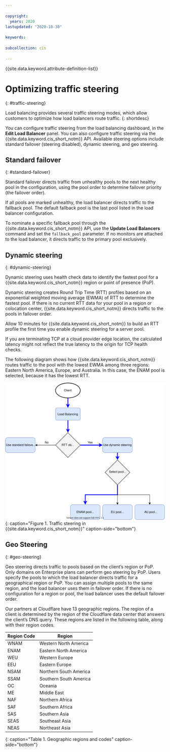 ```yaml
---

copyright:
  years: 2020
lastupdated: "2020-10-30"

keywords:

subcollection: cis

---
```


{{site.data.keyword.attribute-definition-list}}

# Optimizing traffic steering
{: #traffic-steering}

Load balancing provides several traffic steering modes, which allow customers to optimize how load balancers route traffic. 
{: shortdesc}

You can configure traffic steering from the load balancing dashboard, in the **Edit Load Balancer** panel. You can also configure traffic steering via the {{site.data.keyword.cis_short_notm}} API. Available steering options include standard failover (steering disabled), dynamic steering, and geo steering.

## Standard failover
{: #standard-failover}

Standard failover directs traffic from unhealthy pools to the next healthy pool in the configuration, using the pool order to determine failover priority (the failover order).

If all pools are marked unhealthy, the load balancer directs traffic to the fallback pool. The default fallback pool is the last pool listed in the load balancer configuration.

To nominate a specific fallback pool through the {{site.data.keyword.cis_short_notm}} API, use the **Update Load Balancers** command and set the `fallback_pool` parameter. If no monitors are attached to the load balancer, it directs traffic to the primary pool exclusively.


## Dynamic steering
{: #dynamic-steering}

Dynamic steering uses health check data to identify the fastest pool for a {{site.data.keyword.cis_short_notm}} region or point of presence (PoP).

Dynamic steering creates Round Trip Time (RTT) profiles based on an exponential weighted moving average (EWMA) of RTT to determine the fastest pool. If there is no current RTT data for your pool in a region or colocation center, {{site.data.keyword.cis_short_notm}} directs traffic to the pools in failover order.

Allow 10 minutes for {{site.data.keyword.cis_short_notm}} to build an RTT profile the first time you enable dynamic steering for a server pool.

If you are terminating TCP at a cloud provider edge location, the calculated latency might not reflect the true latency to the origin for TCP health checks.

The following diagram shows how {{site.data.keyword.cis_short_notm}} routes traffic to the pool with the lowest EWMA among three regions: Eastern North America, Europe, and Australia. In this case, the ENAM pool is selected, because it has the lowest RTT.

![Figure showing traffic steering](images/cis-traffic-steering.svg "Figure showing traffic steering"){: caption="Figure 1. Traffic steering in {{site.data.keyword.cis_short_notm}}" caption-side="bottom"}

## Geo Steering
{: #geo-steering}

Geo steering directs traffic to pools based on the client’s region or PoP. Only domains on Enterprise plans can perform geo steering by PoP. Users specify the pools to which the load balancer directs traffic for a geographical region or PoP. You can assign multiple pools to the same region, and the load balancer uses them in failover order. If there is no configuration for a region or pool, the load balancer uses the default failover order.

Our partners at Cloudflare have 13 geographic regions. The region of a client is determined by the region of the Cloudflare data center that answers the client’s DNS query. These regions are listed in the following table, along with their region codes.

|Region Code| Region|
|----|----|
|WNAM|Western North America|
|ENAM|Eastern North America|
|WEU|Western Europe|
|EEU|Eastern Europe|
|NSAM|Northern South America|
|SSAM|Southern South America|
|OC|Oceania|
|ME|Middle East|
|NAF|Northern Africa|
|SAF|Southern Africa|
|SAS|Southern Asia|
|SEAS|Southeast Asia|
|NEAS|Northeast Asia|
{: caption="Table 1. Geographic regions and codes" caption-side="bottom"}
